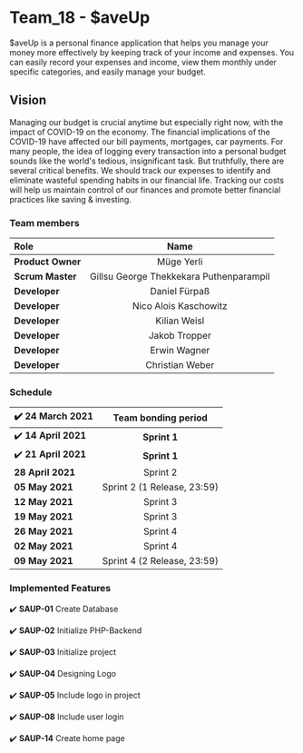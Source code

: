 # Team_18 - $aveUp


$aveUp is a personal finance application that helps you manage your money more effectively by keeping track of your income and expenses. You can easily record your expenses and income, view them monthly under specific categories, and easily manage your budget. 



## Vision

Managing our budget is crucial anytime but especially right now, with the impact of COVID-19 on the economy. The financial implications of the COVID-19 have affected our bill payments, mortgages, car payments. 
For many people, the idea of logging every transaction into a personal budget sounds like the world's tedious, insignificant task. But truthfully, there are several critical benefits. We should track our expenses to identify and eliminate wasteful spending habits in our financial life. Tracking our costs will help us maintain control of our finances and promote better financial practices like saving & investing.


### Team members

| Role             | Name                  | 
| :---             |    :----:             |
| **Product Owner**|   Müge Yerli      |
| **Scrum Master** |   Gillsu George Thekkekara Puthenparampil |
| **Developer**    | Daniel Fürpaß          |
| **Developer**    | Nico Alois Kaschowitz    |
| **Developer**    | Kilian Weisl               |
| **Developer**    | Jakob Tropper          |
| **Developer**    | Erwin Wagner        |
| **Developer**    | Christian Weber         |




### Schedule
| :heavy_check_mark: **24 March 2021** | **Team bonding period**  |
| :---             |    :----:             |
| :heavy_check_mark: **14 April 2021**  | **Sprint 1** |
| :heavy_check_mark: **21 April 2021**  | **Sprint 1** |
|**28 April 2021**  | Sprint 2 |
| **05 May 2021**  | Sprint 2 (1 Release, 23:59) |
| **12 May 2021**  | Sprint 3 |
| **19 May 2021**  | Sprint 3 |
| **26 May 2021**  | Sprint 4 |
| **02 May 2021**  | Sprint 4 |
| **09 May 2021**  | Sprint 4 (2 Release, 23:59)  |



### Implemented Features

:heavy_check_mark: **SAUP-01** Create Database 

:heavy_check_mark: **SAUP-02** Initialize PHP-Backend 

:heavy_check_mark: **SAUP-03** Initialize project

:heavy_check_mark: **SAUP-04** Designing Logo

:heavy_check_mark: **SAUP-05** Include logo in project

:heavy_check_mark: **SAUP-08** Include user login

:heavy_check_mark: **SAUP-14** Create home page
